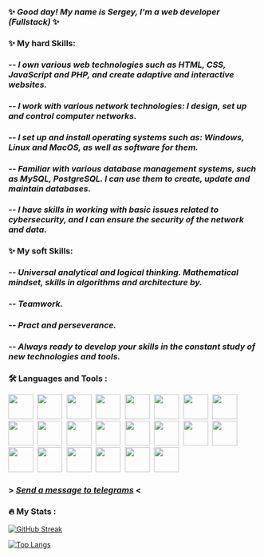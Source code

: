 
### ✨ *Good day! My name is Sergey, I'm a web developer (Fullstack)* ✨

### ✨ My hard Skills:
### *-- I own various web technologies such as HTML, CSS, JavaScript and PHP, and create adaptive and interactive websites.*
### *-- I work with various network technologies: I design, set up and control computer networks.*
### *-- I set up and install operating systems such as: Windows, Linux and MacOS, as well as software for them.*
### *-- Familiar with various database management systems, such as MySQL, PostgreSQL. I can use them to create, update and maintain databases.*
### *-- I have skills in working with basic issues related to cybersecurity, and I can ensure the security of the network and data.*

### ✨ My soft Skills:
### *-- Universal analytical and logical thinking. Mathematical mindset, skills in algorithms and architecture by.*
### *-- Teamwork.*
### *-- Pract and perseverance.*
### *-- Always ready to develop your skills in the constant study of new technologies and tools.*

### :hammer_and_wrench: Languages and Tools :
<kbd>
  <img src="https://github.com/DeluxWebSite/DeluxWebSite/assets/78999363/6907f9b0-5157-47a8-b068-c11b6f0445f2" width="50" height="50"/>
</kbd>
<kbd>
  <img src="https://github.com/DeluxWebSite/DeluxWebSite/assets/78999363/26c24828-6939-4f18-9ae4-9be9c69a3b0c" width="50" height="50"/>
</kbd>
<kbd>
  <img src="https://github.com/DeluxWebSite/DeluxWebSite/assets/78999363/36f83598-e3e6-49ab-aa7b-a023017b428a" width="50" height="50"/>
</kbd>
<kbd>
  <img src="https://github.com/DeluxWebSite/DeluxWebSite/assets/78999363/442ae1db-e581-42e5-bac1-9bc904cab749" width="50" height="50"/>
</kbd>
<kbd>
  <img src="https://github.com/DeluxWebSite/DeluxWebSite/assets/78999363/5dc5af79-ddc4-4d34-8a9d-b756dbf3191c" width="50" height="50"/>
</kbd>
<kbd>
  <img src="https://github.com/DeluxWebSite/DeluxWebSite/assets/78999363/80d60f15-1b70-4d66-ad02-85bb3d96c992" width="50" height="50"/>
</kbd>
<kbd>
  <img src="https://github.com/DeluxWebSite/DeluxWebSite/assets/78999363/df82cc0b-9eef-4f7f-bf84-8fcb86d16318" width="50" height="50"/>
</kbd>
<kbd>
  <img src="https://github.com/DeluxWebSite/DeluxWebSite/assets/78999363/0152ab18-581c-4a01-b840-f763cbba0dfd" width="50" height="50"/>
</kbd>
<kbd>
  <img src="https://github.com/DeluxWebSite/DeluxWebSite/assets/78999363/97c8fec6-952b-4719-9687-492a8e63849b" width="50" height="50"/>
</kbd>
<kbd>
  <img src="https://github.com/DeluxWebSite/DeluxWebSite/assets/78999363/9ff3ebe8-bbb5-43ee-9ea1-5dfc344efb06" width="50" height="50"/>
</kbd>
<kbd>
  <img src="https://github.com/DeluxWebSite/DeluxWebSite/assets/78999363/dacba462-2fb3-4ff0-a36a-5bb7c948f72c" width="50" height="50"/>
</kbd>
<kbd>
  <img src="https://github.com/DeluxWebSite/DeluxWebSite/assets/78999363/3a3f3999-12b2-4996-a469-683aa0f0bb6b" width="50" height="50"/>
</kbd>
<kbd>
  <img src="https://github.com/DeluxWebSite/DeluxWebSite/assets/78999363/b07f4983-2edb-41f9-8d68-78e2324b0936" width="50" height="50"/>
</kbd>
<kbd>
  <img src="https://github.com/DeluxWebSite/DeluxWebSite/assets/78999363/8c72fcf3-f4d1-4813-b477-696a007fa1ce" width="50" height="50"/>
</kbd>
<kbd>
  <img src="https://github.com/DeluxWebSite/DeluxWebSite/assets/78999363/cb7b47ae-774b-4d96-b1fd-a2f75d98e619" width="50" height="50"/>
</kbd>
<kbd>
  <img src="https://github.com/DeluxWebSite/DeluxWebSite/assets/78999363/eb98a9f4-f82c-4d81-a64e-c6b250520a02" width="50" height="50"/>
</kbd>
<kbd>
  <img src="https://github.com/DeluxWebSite/DeluxWebSite/assets/78999363/c6c7985b-9ee0-4f5a-9c81-0b26fbf163e0" width="50" height="50"/>
</kbd>
<kbd>
  <img src="https://github.com/DeluxWebSite/DeluxWebSite/assets/78999363/31c6479f-161f-4e1a-bc40-1dda6b90b081" width="50" height="50"/>
</kbd>
<kbd>
  <img src="https://github.com/DeluxWebSite/DeluxWebSite/assets/78999363/a2fbfae3-1b81-4b8e-9acb-c2c4fbfe3a24" width="50" height="50"/>
</kbd>
<kbd>
  <img src="https://github.com/DeluxWebSite/DeluxWebSite/assets/78999363/1ddc077d-b02c-416e-ab82-92e2c9a19258" width="50" height="50"/>
</kbd>
<kbd>
  <img src="https://github.com/DeluxWebSite/DeluxWebSite/assets/78999363/b2d4a78d-23b3-4906-8e2e-d670f82e8ca8" width="50" height="50"/>
</kbd>
<kbd>
  <img src="https://github.com/DeluxWebSite/DeluxWebSite/assets/78999363/beddeed5-b313-40c2-b12f-baef1795c110" width="50" height="50"/>
</kbd>


###  > [*Send a message to telegrams*](https://t.me/Serge_WebDev) <

### :fire: My Stats :

[![GitHub Streak](http://github-readme-streak-stats.herokuapp.com?user=DeluxWebSite&theme=dark&background=000000)](https://git.io/streak-stats)

[![Top Langs](https://github-readme-stats.vercel.app/api/top-langs/?username=DeluxWebSite&layout=compact&theme=vision-friendly-dark)](https://github.com/anuraghazra/github-readme-stats)


